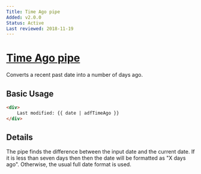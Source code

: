 ```yaml
---
Title: Time Ago pipe
Added: v2.0.0
Status: Active
Last reviewed: 2018-11-19
---
```


# [Time Ago pipe](../../../lib/core/pipes/time-ago.pipe.ts "Defined in time-ago.pipe.ts")

Converts a recent past date into a number of days ago.

## Basic Usage

<!-- {% raw %} -->

```HTML
<div>
    Last modified: {{ date | adfTimeAgo }}
</div>
```

<!-- {% endraw %} -->

## Details

The pipe finds the difference between the input date and the current date. If it
is less than seven days then then the date will be formatted as "X days ago".
Otherwise, the usual full date format is used.
